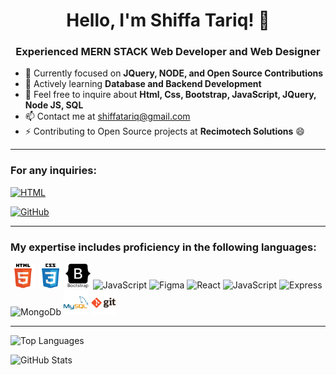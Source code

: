 <h1 align="center">Hello, I'm Shiffa Tariq! 👋</h1>
<h3 align="center">Experienced MERN STACK Web Developer and Web Designer</h3>

- 🔭 Currently focused on **JQuery, NODE, and Open Source Contributions**
- 🌱 Actively learning **Database and Backend Development**
- 💬 Feel free to inquire about **Html, Css, Bootstrap, JavaScript, JQuery, Node JS, SQL**
- 📫 Contact me at [shiffatariq@gmail.com](mailto:shiffatariq@gmail.com)
- ⚡ Contributing to Open Source projects at **Recimotech Solutions** 😄

<hr>
<h3 align="left">For any inquiries:</h3>
<a href="#"> <img src="https://img.icons8.com/color/48/000000/linkedin.png" alt="HTML" width="40" height="40"/></a>

<p align="left">
  <a href="https://github.com/shiffa-04" target="_blank">
    <img src="https://raw.githubusercontent.com/rahuldkjain/github-profile-readme-generator/master/src/images/icons/Social/github.svg" alt="GitHub" height="30" width="40"/>
  </a>

</p>

<hr>
<h3 align="left">My expertise includes proficiency in the following languages:</h3>
<p align="left">
   <img src="https://raw.githubusercontent.com/devicons/devicon/master/icons/html5/html5-original-wordmark.svg" alt="HTML5" width="40" height="40"/> 
   <img src="https://raw.githubusercontent.com/devicons/devicon/master/icons/css3/css3-original-wordmark.svg" alt="CSS3" width="40" height="40"/> 
   <img src="https://raw.githubusercontent.com/devicons/devicon/master/icons/bootstrap/bootstrap-plain-wordmark.svg" alt="Bootstrap" width="40" height="40"/> 
   <img src="https://img.icons8.com/color/48/000000/javascript.png" alt="JavaScript" width="40" height="40"/> 
   <img src="https://www.vectorlogo.zone/logos/figma/figma-icon.svg" alt="Figma" width="40" height="40"/> 
  <img src="https://img.icons8.com/color/48/000000/react-native.png" alt="React" width="40" height="40"/>
  <img src="https://img.icons8.com/color/48/000000/javascript.png" alt="JavaScript" width="40" height="40"/>
  <img src="https://img.icons8.com/color/48/000000/express.png" alt="Express" width="40" height="40"/>
  <img src="https://img.icons8.com/color/48/000000/mongodb.png" alt="MongoDb" width="40" height="40"/>
  <img src="https://raw.githubusercontent.com/devicons/devicon/master/icons/mysql/mysql-original-wordmark.svg" alt="mysql" width="40" height="40"/> 
  <img src="https://raw.githubusercontent.com/devicons/devicon/master/icons/git/git-original-wordmark.svg" alt="Git" width="40" height="40"/>

</p>

<hr>

<p align="left">
  <img src="https://github-readme-stats.vercel.app/api/top-langs?username=shiffa-04&show_icons=true&locale=en&layout=compact" alt="Top Languages" />
</p>

<p align="left">
  <img src="https://github-readme-stats.vercel.app/api?username=shiffa-04&show_icons=true&locale=en" alt="GitHub Stats" />
</p>
